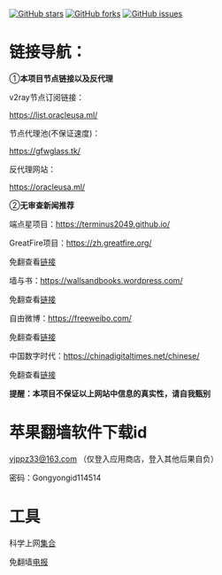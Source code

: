 
[![GitHub stars](https://img.shields.io/github/stars/Miku-programm/V2rayList?style=flat-square)](https://github.com/Miku-programm/V2rayList/stargazers)
[![GitHub forks](https://img.shields.io/github/forks/Miku-programm/V2rayList?style=flat-square)](https://github.com/Miku-programm/V2rayList/network)
[![GitHub issues](https://img.shields.io/github/issues/Miku-programm/V2rayList?style=flat-square)](https://github.com/Miku-programm/V2rayList/issues)

# 链接导航：

①**本项目节点链接以及反代理**

v2ray节点订阅链接：

https://list.oracleusa.ml/

节点代理池(不保证速度)：

https://gfwglass.tk/

反代理网站：

https://oracleusa.ml/



②**无审查新闻推荐**

端点星项目：https://terminus2049.github.io/

GreatFire项目：https://zh.greatfire.org/

免翻查看[链接](https://oracleusa.ml/-----https://zh.greatfire.org/)
 
墙与书：https://wallsandbooks.wordpress.com/

免翻查看[链接](https://oracleusa.ml/-----https://wallsandbooks.wordpress.com/)

自由微博：https://freeweibo.com/

免翻查看[链接](https://oracleusa.ml/-----https://freeweibo.com/)

中国数字时代：https://chinadigitaltimes.net/chinese/

免翻查看[链接](https://oracleusa.ml/-----https://chinadigitaltimes.net/chinese/)

**提醒：本项目不保证以上网站中信息的真实性，请自我甄别**

# 苹果翻墙软件下载id

vjppz33@163.com
（仅登入应用商店，登入其他后果自负）

密码：Gongyongid114514

# 工具

科学上网[集合](https://vps.antigfwjp.tk/?/%E7%A7%91%E5%AD%A6%E4%B8%8A%E7%BD%91/)

免翻墙[电报](https://github.com/NekoX-Dev/NekoX/releases)


